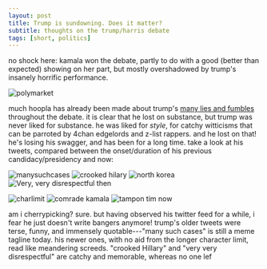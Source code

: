 ```yaml
---
layout: post
title: Trump is sundowning. Does it matter?
subtitle: thoughts on the trump/harris debate
tags: [short, politics]
---
```

no shock here: kamala won the debate, partly to do with a good (better than expected) showing on her part, but mostly overshadowed by trump's insanely horrific performance.

![polymarket](https://atxwang.github.io/assets/img/polymarket.png)

much hoopla has already been made about trump's [many lies and fumbles](https://www.npr.org/2024/09/11/g-s1-21932/fact-check-trump-harris-presidential-debate-2024) throughout the debate. it is clear that he lost on substance, but trump was never liked for substance. he was liked for *style*, for catchy witticisms that can be parroted by 4chan edgelords and z-list rappers. and he lost on that! he's losing his swagger, and has been for a long time. take a look at his tweets, compared between the onset/duration of his previous candidacy/presidency and now:

![manysuchcases](https://atxwang.github.io/assets/img/manysuchcases.png)
![crooked hilary](https://atxwang.github.io/assets/img/crookedh.png)
![north korea](https://atxwang.github.io/assets/img/northkorea.png)
![Very, very disrespectful](https://atxwang.github.io/assets/img/nipplesprotruding.png)
then

![charlimit](https://atxwang.github.io/assets/img/charlimit.png)
![comrade kamala](https://atxwang.github.io/assets/img/comradek.png)
![tampon tim](https://atxwang.github.io/assets/img/tampont.png)
now

am i cherrypicking? sure. but having observed his twitter feed for a while, i fear he just doesn't write bangers anymore! trump's older tweets were terse,   funny, and immensely quotable---"many such cases" is still a meme tagline today. his newer ones, with no aid from the longer character limit, read like meandering screeds. "crooked Hillary" and "very very disrespectful" are catchy and memorable, whereas no one lef
<!--stackedit_data:
eyJoaXN0b3J5IjpbLTIxMDM3NjIzNzMsLTY0MDEwNTk4NSwyNT
k2NDY4NzEsMTU2MDAwMjY5NywxNDY0NjY0MTIzLC04NjAyNTMw
MzhdfQ==
-->
